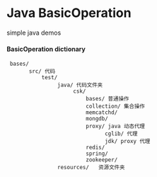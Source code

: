 # Java BasicOperation
simple java demos

#### BasicOperation dictionary
     bases/
           src/ 代码
               test/
                    java/ 代码文件夹
                         csk/
                             bases/ 普通操作
                             collection/ 集合操作
                             memcatchd/ 
                             mongdb/
                             proxy/ java 动态代理 
                                   cglib/ 代理
                                   jdk/ proxy 代理
                             redis/
                             spring/
                             zookeeper/
                    resources/   资源文件夹

